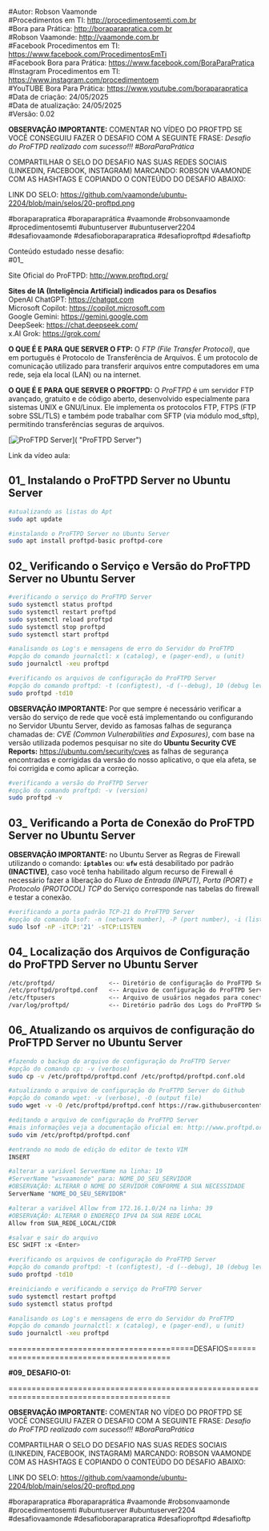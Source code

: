 #Autor: Robson Vaamonde<br>
#Procedimentos em TI: http://procedimentosemti.com.br<br>
#Bora para Prática: http://boraparapratica.com.br<br>
#Robson Vaamonde: http://vaamonde.com.br<br>
#Facebook Procedimentos em TI: https://www.facebook.com/ProcedimentosEmTi<br>
#Facebook Bora para Prática: https://www.facebook.com/BoraParaPratica<br>
#Instagram Procedimentos em TI: https://www.instagram.com/procedimentoem<br>
#YouTUBE Bora Para Prática: https://www.youtube.com/boraparapratica<br>
#Data de criação: 24/05/2025<br>
#Data de atualização: 24/05/2025<br>
#Versão: 0.02<br>

**OBSERVAÇÃO IMPORTANTE:** COMENTAR NO VÍDEO DO PROFTPD SE VOCÊ CONSEGUIU FAZER O DESAFIO COM A SEGUINTE FRASE: *Desafio do ProFTPD realizado com sucesso!!! #BoraParaPrática*

COMPARTILHAR O SELO DO DESAFIO NAS SUAS REDES SOCIAIS (LINKEDIN, FACEBOOK, INSTAGRAM) MARCANDO: ROBSON VAAMONDE COM AS HASHTAGS E COPIANDO O CONTEÚDO DO DESAFIO ABAIXO: 

LINK DO SELO: https://github.com/vaamonde/ubuntu-2204/blob/main/selos/20-proftpd.png

#boraparapratica #boraparaprática #vaamonde #robsonvaamonde #procedimentosemti #ubuntuserver #ubuntuserver2204 #desafiovaamonde #desafioboraparapratica #desafioproftpd #desafioftp

Conteúdo estudado nesse desafio:<br>
#01_ 

Site Oficial do ProFTPD: http://www.proftpd.org/

**Sites de IA (Inteligência Artificial) indicados para os Desafios**<br>
OpenAI ChatGPT: https://chatgpt.com<br>
Microsoft Copilot: https://copilot.microsoft.com<br>
Google Gemini: https://gemini.google.com<br>
DeepSeek: https://chat.deepseek.com/<br>
x.AI Grok: https://grok.com/<br>

**O QUE É E PARA QUE SERVER O FTP:** O *FTP (File Transfer Protocol)*, que em português é Protocolo de Transferência de Arquivos. É um protocolo de comunicação utilizado para transferir arquivos entre computadores em uma rede, seja ela local (LAN) ou na internet.

**O QUE É E PARA QUE SERVER O PROFTPD:** O *ProFTPD* é um servidor FTP avançado, gratuito e de código aberto, desenvolvido especialmente para sistemas UNIX e GNU/Linux. Ele implementa os protocolos FTP, FTPS (FTP sobre SSL/TLS) e também pode trabalhar com SFTP (via módulo mod_sftp), permitindo transferências seguras de arquivos.

[![ProFTPD Server](http://img.youtube.com/vi//0.jpg)]( "ProFTPD Server")

Link da vídeo aula: 

## 01_ Instalando o ProFTPD Server no Ubuntu Server
```bash
#atualizando as listas do Apt
sudo apt update

#instalando o ProFTPD Server no Ubuntu Server
sudo apt install proftpd-basic proftpd-core
```

## 02_ Verificando o Serviço e Versão do ProFTPD Server no Ubuntu Server
```bash
#verificando o serviço do ProFTPD Server
sudo systemctl status proftpd
sudo systemctl restart proftpd
sudo systemctl reload proftpd
sudo systemctl stop proftpd
sudo systemctl start proftpd

#analisando os Log's e mensagens de erro do Servidor do ProFTPD
#opção do comando journalctl: x (catalog), e (pager-end), u (unit)
sudo journalctl -xeu proftpd

#verificando os arquivos de configuração do ProFTPD Server
#opção do comando proftpd: -t (configtest), -d (--debug), 10 (debug level)
sudo proftpd -td10
```

**OBSERVAÇÃO IMPORTANTE:** Por que sempre é necessário verificar a versão do serviço de rede que você está implementando ou configurando no Servidor Ubuntu Server, devido as famosas falhas de segurança chamadas de: *CVE (Common Vulnerabilities and Exposures)*, com base na versão utilizada podemos pesquisar no site do **Ubuntu Security CVE Reports:** https://ubuntu.com/security/cves as falhas de segurança encontradas e corrigidas da versão do nosso aplicativo, o que ela afeta, se foi corrigida e como aplicar a correção.

```bash
#verificando a versão do ProFTPD Server
#opção do comando proftpd: -v (version)
sudo proftpd -v
```

## 03_ Verificando a Porta de Conexão do ProFTPD Server no Ubuntu Server

**OBSERVAÇÃO IMPORTANTE:** no Ubuntu Server as Regras de Firewall utilizando o comando: __` iptables `__ ou: __` ufw `__ está desabilitado por padrão **(INACTIVE)**, caso você tenha habilitado algum recurso de Firewall é necessário fazer a liberação do *Fluxo de Entrada (INPUT), Porta (PORT) e Protocolo (PROTOCOL) TCP* do Serviço corresponde nas tabelas do firewall e testar a conexão.

```bash
#verificando a porta padrão TCP-21 do ProFTPD Server
#opção do comando lsof: -n (network number), -P (port number), -i (list IP Address), -s (alone directs)
sudo lsof -nP -iTCP:'21' -sTCP:LISTEN
```

## 04_ Localização dos Arquivos de Configuração do ProFTPD Server no Ubuntu Server
```bash
/etc/proftpd/               <-- Diretório de configuração do ProFTPD Server
/etc/proftpd/proftpd.conf   <-- Arquivo de configuração do ProFTPD Server
/etc/ftpusers               <-- Arquivo de usuários negados para conectar via FTP
/var/log/proftpd/           <-- Diretório padrão dos Logs do ProFTPD Server
```

## 06_ Atualizando os arquivos de configuração do ProFTPD Server no Ubuntu Server
```bash
#fazendo o backup do arquivo de configuração do ProFTPD Server
#opção do comando cp: -v (verbose)
sudo cp -v /etc/proftpd/proftpd.conf /etc/proftpd/proftpd.conf.old

#atualizando o arquivo de configuração do ProFTPD Server do Github
#opção do comando wget: -v (verbose), -O (output file)
sudo wget -v -O /etc/proftpd/proftpd.conf https://raw.githubusercontent.com/vaamonde/ubuntu-2204/main/conf/proftpd.conf

#editando o arquivo de configuração do ProFTPD Server
#mais informações veja a documentação oficial em: http://www.proftpd.org/docs/howto/ConfigFile.html
sudo vim /etc/proftpd/proftpd.conf

#entrando no modo de edição do editor de texto VIM
INSERT
```
```bash
#alterar a variável ServerName na linha: 19 
#ServerName "wsvaamonde" para: NOME_DO_SEU_SERVIDOR
#OBSERVAÇÃO: ALTERAR O NOME DO SERVIDOR CONFORME A SUA NECESSIDADE
ServerName "NOME_DO_SEU_SERVIDOR"

#alterar a variável Allow from 172.16.1.0/24 na linha: 39
#OBSERVAÇÃO: ALTERAR O ENDEREÇO IPV4 DA SUA REDE LOCAL
Allow from SUA_REDE_LOCAL/CIDR
```
```bash
#salvar e sair do arquivo
ESC SHIFT :x <Enter>
```
```bash
#verificando os arquivos de configuração do ProFTPD Server
#opção do comando proftpd: -t (configtest), -d (--debug), 10 (debug level)
sudo proftpd -td10

#reiniciando e verificando o serviço do ProFTPD Server
sudo systemctl restart proftpd
sudo systemctl status proftpd

#analisando os Log's e mensagens de erro do Servidor do ProFTPD
#opção do comando journalctl: x (catalog), e (pager-end), u (unit)
sudo journalctl -xeu proftpd
```

========================================DESAFIOS=========================================

**#09_ DESAFIO-01:** 



=========================================================================================

**OBSERVAÇÃO IMPORTANTE:** COMENTAR NO VÍDEO DO PROFTPD SE VOCÊ CONSEGUIU FAZER O DESAFIO COM A SEGUINTE FRASE: *Desafio do ProFTPD realizado com sucesso!!! #BoraParaPrática*

COMPARTILHAR O SELO DO DESAFIO NAS SUAS REDES SOCIAIS (LINKEDIN, FACEBOOK, INSTAGRAM) MARCANDO: ROBSON VAAMONDE COM AS HASHTAGS E COPIANDO O CONTEÚDO DO DESAFIO ABAIXO: 

LINK DO SELO: https://github.com/vaamonde/ubuntu-2204/blob/main/selos/20-proftpd.png

#boraparapratica #boraparaprática #vaamonde #robsonvaamonde #procedimentosemti #ubuntuserver #ubuntuserver2204 #desafiovaamonde #desafioboraparapratica #desafioproftpd #desafioftp
